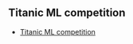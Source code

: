 ## Titanic ML competition
  - [Titanic ML competition](https://github.com/kehsan/Kaggle/blob/main/titanic.ipynb)
